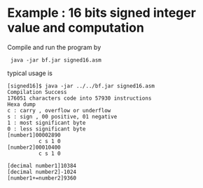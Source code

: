 # Example : 16  bits signed integer value and computation

Compile and run the program by

     java -jar bf.jar signed16.asm
    

typical usage is

    [signed16]$ java -jar ../../bf.jar signed16.asm 
    Compilation Success
    176051 characters code into 57930 instructions
    Hexa dump
    c : carry , overflow or underflow
    s : sign , 00 positive, 01 negative
    1 : most significant byte
    0 : less significant byte
    [number1]00002890
              c s 1 0
    [number2]00010400
              c s 1 0
    
    [decimal number1]10384
    [decimal number2]-1024
    [number1+=number2]9360

  